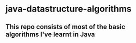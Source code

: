 # java-datastructure-algorithms


## This repo consists of most of the basic algorithms I've learnt in Java

